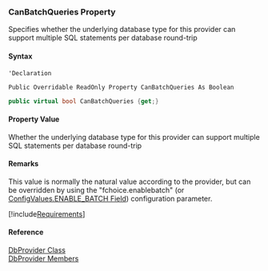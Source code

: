 ﻿### CanBatchQueries Property

Specifies whether the underlying database type for this provider can support multiple SQL statements per database round-trip

#### Syntax

```vbnet
'Declaration

Public Overridable ReadOnly Property CanBatchQueries As Boolean
```

```csharp
public virtual bool CanBatchQueries {get;}
```

#### Property Value

Whether the underlying database type for this provider can support multiple SQL statements per database round-trip

#### Remarks

This value is normally the natural value according to the provider, but can be overridden by using the "fchoice.enablebatch" (or [ConfigValues.ENABLE_BATCH Field](FChoice.Common~FChoice.Common.ConfigValues~ENABLE_BATCH.md)) configuration parameter.

[!include[Requirements](../partials/requirements.md)]

#### Reference

[DbProvider Class](FChoice.Common~FChoice.Common.Data.DbProvider.md)  
[DbProvider Members](FChoice.Common~FChoice.Common.Data.DbProvider_members.md)